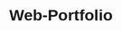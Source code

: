﻿# Web-Portfolio
<html lang="en">
<head>
    <meta charset="UTF-8">
    <meta http-equiv="X-UA-Compatible" content="IE=edge">
    <meta name="viewport" content="width=device-width, initial-scale=1.0">
    <link rel="preconnect" href="https://fonts.googleapis.com">
<link rel="preconnect" href="https://fonts.gstatic.com" crossorigin>
<link href="https://fonts.googleapis.com/css2?family=Merriweather:wght@300&family=Poppins&display=swap" rel="stylesheet"> 
    <title>Md Moin Sarker-Web Developer & Student</title>
    <style>
        body{
            margin: 0;
    font-family: 'Poppins', sans-serif;
}

h1{
    font-size: 50px;
}
.name{
    color: crimson;
}
.half-width{
    width: 40%;
    float: left;
    margin-left: 5%;
    padding-left: 2%;
}
.half-width img{
    width: 100%;
}
.background{
    background-image: url(images/top-banner.png);
    background-repeat: no-repeat;
    
}
section{
    height: 500px;
    padding-bottom: 150px;
}
.button{
    text-decoration: none;
    background-image: linear-gradient(rgb(255, 0, 225),rgb(255, 0, 106));
    color: aliceblue;
    font-weight: 700;
    padding: 10px 20px;
    border-radius: 5px;
}
p{
    color: dimgray;
}
.background2{
    background-image: url(images/dream-bg.png);
    background-repeat: no-repeat;
    background-position: right;
}
.box{
    box-shadow: 10px 10px 50px grey;
    border-radius: 5px;
    height: 80%;
    background-color: white;
}
.background-area{
    background-image: url(images/exp-bg.png);
    background-repeat: no-repeat;
    background-position: left;
}
#color-change{
    color: white;
}
#left{
    border-left: 10px solid;
    border-image: linear-gradient(180deg, lightsalmon, tomato );
    border-image-slice: 1;
}
#right{
    border-left: 10px solid;
    border-image: linear-gradient(180deg, rgb(13, 0, 255), rgb(0, 255, 229) );
    border-image-slice: 1;
}

    </style>
</head>
<body>
    <section class="background">
        <div class="half-width"><h1>Hi! I am</h1>
            <h1><span class="name">Md Moin Sarker</span></h1>
            <h3> Professional Web-Developer</h3>
            <p>I am adequate in the prominent skill like HTML,CSS and JavaScript,different web hosting sectors,basic graphic designing and so on. Its like technical or programming code and my intelligence is two old friends.  </p>
            <a class="button" target="_blank" href="https://www.linkedin.com/in/md-moin-sarker-775a9a246/">HIRE ME</a>
        </div>
        <div class="half-width img">
                <img src="images/image 10.png">
        </div>
    </section>
    <section class="background2">
        <div class="half-width">
            <img src="images/image 9.png">
        </div>
        <div class="half-width">
            <h1>Dream Big</h1>
            <h3>Became a Web-Developer</h3>
            <p>I believe that people should do things in which they are good at or in which their heart lays.
                That's why I chose web development as my career because I believe I'm good at
                this and mas I am always honest and I am never afraid of doing hard work.
            </p>
            <a class="button" target="_blank" href="https://www.programming-dsdhero.com/">Download Resume</a>
        </div>
       
    </section>
    <section class="background-area">
        <h2>Experiences</h2>
        <div id="left" class="half-width box">
            <h2>Full Stack Web-Develop</h2>
            <h3 class="name">2021-present|Pro level web dev</h3>
            <p>I am a web developer with a vast array of
                knowledge in many different front end and back
                end languages, responsive frameworks, databases,
                and best code practices.</p>
        </div>
        <div id="right" class="half-width box">
            <h2>Facebook Marketing Expert</h2>
            <h3 class="name">2021-2022|Digital Marketing Learner</h3>
            <p>Responsible and friendly individual able to make customers feel welcome, with
                practiced care and attention to individual needs. Focused, hardworking and punctual
                with excellent interpersonal and organizational skills.</p>
        </div>
    </section>
# My-Portfolio
